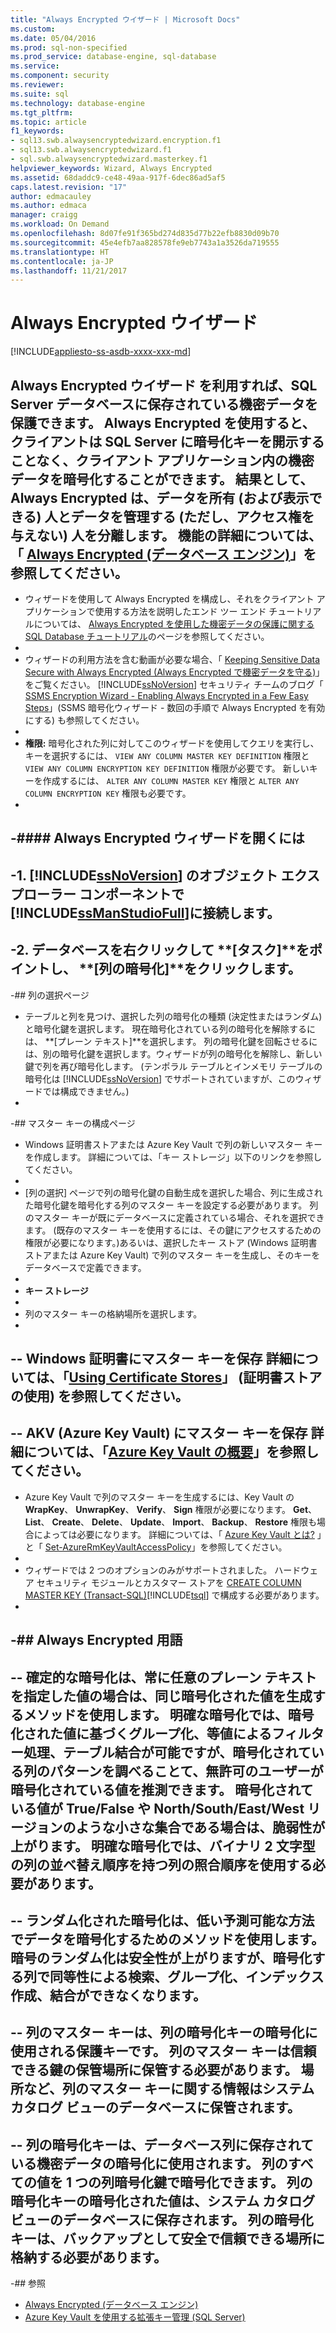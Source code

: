 ```yaml
---
title: "Always Encrypted ウイザード | Microsoft Docs"
ms.custom: 
ms.date: 05/04/2016
ms.prod: sql-non-specified
ms.prod_service: database-engine, sql-database
ms.service: 
ms.component: security
ms.reviewer: 
ms.suite: sql
ms.technology: database-engine
ms.tgt_pltfrm: 
ms.topic: article
f1_keywords:
- sql13.swb.alwaysencryptedwizard.encryption.f1
- sql13.swb.alwaysencryptedwizard.f1
- sql.swb.alwaysencryptedwizard.masterkey.f1
helpviewer_keywords: Wizard, Always Encrypted
ms.assetid: 68daddc9-ce48-49aa-917f-6dec86ad5af5
caps.latest.revision: "17"
author: edmacauley
ms.author: edmaca
manager: craigg
ms.workload: On Demand
ms.openlocfilehash: 8d07fe91f365bd274d835d77b22efb8830d09b70
ms.sourcegitcommit: 45e4efb7aa828578fe9eb7743a1a3526da719555
ms.translationtype: HT
ms.contentlocale: ja-JP
ms.lasthandoff: 11/21/2017
---
```

# <a name="always-encrypted-wizard"></a>Always Encrypted ウイザード
[!INCLUDE[appliesto-ss-asdb-xxxx-xxx-md](../../../includes/appliesto-ss-asdb-xxxx-xxx-md.md)]

<a name="use-the-always-encrypted-wizard-to-help-protect-sensitive-data--stored-in-a-sql-server-database-always-encrypted-allows-clients-to-encrypt-sensitive-data-inside-client-applications-and-never-reveal-the-encryption-keys-to-sql-server-as-a-result-always-encrypted-provides-a-separation-between-those-who-own-the-data-and-can-view-it-and-those-who-manage-the-data-but-should-have-no-access--for-a-full-description-of-the-feature-see-always-encrypted-40database-engine41relational-databasessecurityencryptionalways-encrypted-database-enginemd"></a>**Always Encrypted ウイザード** を利用すれば、SQL Server データベースに保存されている機密データを保護できます。 Always Encrypted を使用すると、クライアントは SQL Server に暗号化キーを開示することなく、クライアント アプリケーション内の機密データを暗号化することができます。 結果として、Always Encrypted は、データを所有 (および表示できる) 人とデータを管理する (ただし、アクセス権を与えない) 人を分離します。  機能の詳細については、「 [Always Encrypted &#40;データベース エンジン&#41;](../../../relational-databases/security/encryption/always-encrypted-database-engine.md)」を参照してください。  
 -  
 - ウィザードを使用して Always Encrypted を構成し、それをクライアント アプリケーションで使用する方法を説明したエンド ツー エンド チュートリアルについては、 [Always Encrypted を使用した機密データの保護に関する SQL Database チュートリアル](https://azure.microsoft.com/documentation/articles/sql-database-always-encrypted/)のページを参照してください。  
 -  
 - ウィザードの利用方法を含む動画が必要な場合、「 [Keeping Sensitive Data Secure with Always Encrypted (Always Encrypted で機密データを守る)](https://channel9.msdn.com/events/DataDriven/SQLServer2016/AlwaysEncrypted)」をご覧ください。 [!INCLUDE[ssNoVersion](../../../includes/ssnoversion-md.md)] セキュリティ チームのブログ「 [SSMS Encryption Wizard - Enabling Always Encrypted in a Few Easy Steps](http://blogs.msdn.com/b/sqlsecurity/archive/2015/11/01/ssms-encryption-wizard-enabling-always-encrypted-made-easy.aspx)」(SSMS 暗号化ウィザード - 数回の手順で Always Encrypted を有効にする) も参照してください。  
 -  
 - **権限:** 暗号化された列に対してこのウィザードを使用してクエリを実行し、キーを選択するには、 `VIEW ANY COLUMN MASTER KEY DEFINITION` 権限と `VIEW ANY COLUMN ENCRYPTION KEY DEFINITION` 権限が必要です。 新しいキーを作成するには、 `ALTER ANY COLUMN MASTER KEY` 権限と `ALTER ANY COLUMN ENCRYPTION KEY` 権限も必要です。  
 -  
 -#### Always Encrypted ウィザードを開くには  
 -  
 -1.  [!INCLUDE[ssNoVersion](../../../includes/ssnoversion-md.md)] のオブジェクト エクスプローラー コンポーネントで [!INCLUDE[ssManStudioFull](../../../includes/ssmanstudiofull-md.md)]に接続します。  
 -  
 -2.  データベースを右クリックして **[タスク]**をポイントし、 **[列の暗号化]**をクリックします。  
 -  
 -## 列の選択ページ  
 - テーブルと列を見つけ、選択した列の暗号化の種類 (決定性またはランダム) と暗号化鍵を選択します。 現在暗号化されている列の暗号化を解除するには、 **[プレーン テキスト]**を選択します。 列の暗号化鍵を回転させるには、別の暗号化鍵を選択します。ウィザードが列の暗号化を解除し、新しい鍵で列を再び暗号化します。 (テンポラル テーブルとインメモリ テーブルの暗号化は [!INCLUDE[ssNoVersion](../../../includes/ssnoversion-md.md)] でサポートされていますが、このウィザードでは構成できません。)  
 -  
 -## マスター キーの構成ページ  
 - Windows 証明書ストアまたは Azure Key Vault で列の新しいマスター キーを作成します。 詳細については、「キー ストレージ」以下のリンクを参照してください。  
 -  
 - [列の選択] ページで列の暗号化鍵の自動生成を選択した場合、列に生成された暗号化鍵を暗号化する列のマスター キーを設定する必要があります。 列のマスター キーが既にデータベースに定義されている場合、それを選択できます。 (既存のマスター キーを使用するには、その鍵にアクセスするための権限が必要になります。)あるいは、選択したキー ストア (Windows 証明書ストアまたは Azure Key Vault) で列のマスター キーを生成し、そのキーをデータベースで定義できます。  
 -  
 - **キー ストレージ**  
 -  
 - 列のマスター キーの格納場所を選択します。  
 -  
 --   **Windows 証明書にマスター キーを保存** 詳細については、「[Using Certificate Stores](https://msdn.microsoft.com/library/windows/desktop/aa388160.aspx)」 (証明書ストアの使用) を参照してください。  
 -  
 --   **AKV (Azure Key Vault) にマスター キーを保存** 詳細については、「[Azure Key Vault の概要](https://azure.microsoft.com/documentation/articles/key-vault-get-started/)」を参照してください。  
 -  
 - Azure Key Vault で列のマスター キーを生成するには、Key Vault の **WrapKey**、 **UnwrapKey**、 **Verify**、 **Sign** 権限が必要になります。 **Get**、 **List**、 **Create**、 **Delete**、 **Update**、 **Import**、 **Backup**、 **Restore** 権限も場合によっては必要になります。 詳細については、「 [Azure Key Vault とは?](https://azure.microsoft.com/documentation/articles/key-vault-whatis/) 」と「   [Set-AzureRmKeyVaultAccessPolicy](https://msdn.microsoft.com/library/mt603625.aspx)」を参照してください。  
 -  
 - ウィザードでは 2 つのオプションのみがサポートされました。 ハードウェア セキュリティ モジュールとカスタマー ストアを [CREATE COLUMN MASTER KEY &#40;Transact-SQL&#41;](../../../t-sql/statements/create-column-master-key-transact-sql.md)[!INCLUDE[tsql](../../../includes/tsql-md.md)] で構成する必要があります。  
 -  
 -## Always Encrypted 用語  
 -  
 --   **確定的な暗号化**は、常に任意のプレーン テキストを指定した値の場合は、同じ暗号化された値を生成するメソッドを使用します。 明確な暗号化では、暗号化された値に基づくグループ化、等値によるフィルター処理、テーブル結合が可能ですが、暗号化されている列のパターンを調べることて、無許可のユーザーが暗号化されている値を推測できます。 暗号化されている値が True/False や North/South/East/West リージョンのような小さな集合である場合は、脆弱性が上がります。 明確な暗号化では、バイナリ 2 文字型の列の並べ替え順序を持つ列の照合順序を使用する必要があります。  
 -  
 --   **ランダム化された暗号化**は、低い予測可能な方法でデータを暗号化するためのメソッドを使用します。 暗号のランダム化は安全性が上がりますが、暗号化する列で同等性による検索、グループ化、インデックス作成、結合ができなくなります。  
 -  
 --   **列のマスター キー**は、列の暗号化キーの暗号化に使用される保護キーです。 列のマスター キーは信頼できる鍵の保管場所に保管する必要があります。 場所など、列のマスター キーに関する情報はシステム カタログ ビューのデータベースに保管されます。  
 -  
 --   **列の暗号化キー**は、データベース列に保存されている機密データの暗号化に使用されます。 列のすべての値を 1 つの列暗号化鍵で暗号化できます。 列の暗号化キーの暗号化された値は、システム カタログ ビューのデータベースに保存されます。 列の暗号化キーは、バックアップとして安全で信頼できる場所に格納する必要があります。  
 -  
 -## 参照  
 - [Always Encrypted &#40;データベース エンジン&#41;](../../../relational-databases/security/encryption/always-encrypted-database-engine.md)   
 - [Azure Key Vault を使用する拡張キー管理 &#40;SQL Server&#41;](../../../relational-databases/security/encryption/extensible-key-management-using-azure-key-vault-sql-server.md)  
